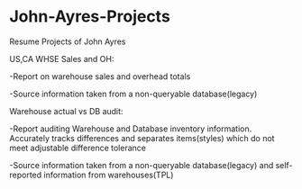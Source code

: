 # John-Ayres-Projects
Resume Projects of John Ayres

US,CA WHSE Sales and OH:

  -Report on warehouse sales and overhead totals
  
  -Source information taken from a non-queryable database(legacy)
  
Warehouse actual vs DB audit:

   -Report auditing Warehouse and Database inventory information. Accurately tracks differences and separates items(styles) which do not meet adjustable difference tolerance 
   
   -Source information taken from a non-queryable database(legacy) and self-reported information from warehouses(TPL)
